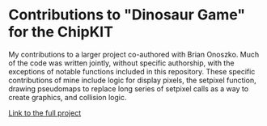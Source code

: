 # Contributions to "Dinosaur Game" for the ChipKIT
My contributions to a larger project co-authored with Brian Onoszko. Much of the code was written jointly, without specific authorship, with the exceptions of notable functions included in this repository. These specific contributions of mine include logic for display pixels, the setpixel function, drawing pseudomaps to replace long series of setpixel calls as a way to create graphics, and collision logic.

[Link to the full project](https://github.com/BrianOnoszko/Dinosaur-Game-for-the-ChipKIT)
